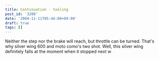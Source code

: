 ```yaml
---
title: Continuation · tooling
post_id: '3208'
date: '2004-11-11T05:46:00+09:00'
draft: true
tags: []
---
```


Neither the step nor the brake will reach, but throttle can be turned. That's why silver wing 600 and moto como's two shot. Well, this silver wing definitely falls at the moment when it stopped next w
